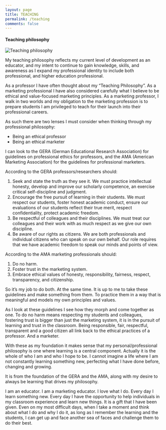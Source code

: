 ```yaml
---
layout: page
title: TEACHING 
permalink: /teaching
comments: false
---
```


#### Teaching philosophy

<div class="book">
<img src="{{ site.baseurl }}/assets/images/teaching_philosophy.jpeg" class="book__image" alt="Teaching philosophy">
<div class="book__text">

<p>
My teaching philosophy reflects my current level of development as an educator, and my intent to continue to gain knowledge, skills, and awareness as I expand my professional identity to include both professional, and higher education professional.
</p>
<p>
As a professor I have often thought about my “Teaching Philosophy”. As a marketing professional I have also considered carefully what I believe to be ethical and value-focused marketing principles.  As a marketing professor, I walk in two worlds and my obligation to the marketing profession is to prepare students I am privileged to teach for their launch into their professional careers.
</p>

<p>
As such there are two lenses I must consider when thinking through my professional philosophy:
</p>

<ul>
<li>Being an ethical professor</li>
<li>Being an ethical marketer</li>
</ul>

<p>
I can look to the GERA (German Educational Research Association) for guidelines on professional ethics for professors, and the AMA (American Marketing Association) for the guidelines for professional marketers.
</p>
<p>
According to the GERA professors/researchers should:
</p>
<ol>
<li>
Seek and state the truth as they see it. We must practice intellectual honesty, develop and improve our scholarly competence, an exercise critical self-discipline and judgment.</li>
<li>
Encourage the free pursuit of learning in their students. We must respect our students, foster honest academic conduct, ensure our evaluations of our students reflect their true merit, respect confidentiality, protect academic freedom.</li>
<li>
Be respectful of colleagues and their disciplines. We must treat our colleagues and their work with as much respect as we give our own discipline.</li>
<li>
Be aware of our rights as citizens. We are both professionals and individual citizens who can speak on our own behalf. Our role requires that we have academic freedom to speak our minds and points of view.</li>

</ol>
<p>
According to the AMA marketing professionals should:
</p>

<ol>
<li>
Do no harm.</li>
<li>
Foster trust in the marketing system.</li>
<li>
Embrace ethical values of honesty, responsibility, fairness, respect, transparency, and citizenship.
</li>

</ol>

<p>
So it’s my job to do both. At the same time.  It is up to me to take these guidelines and make something from them. To practice them in a way that is meaningful and models my own principles and values.
</p>

<p>
As I look at these guidelines I see how they morph and come together as one. To do no harm means respecting my students and colleagues, fostering trust is bigger than just the marketing system, it is in the pursuit of learning and trust in the classroom. Being responsible, fair, respectful, transparent and a good citizen all link back to the ethical practices of a professor. And a marketer. 
</p>

<p>
With these as my foundation it makes sense that my personal/professional philosophy is one where learning is a central component. Actually it is the whole of who I am and who I hope to be. I cannot imagine a life where I am not constantly learning something new, perfecting what I have done before, changing and growing.
</p>

<p>
It is from the foundation of the GERA and the AMA, along with my desire to always be learning that drives my philosophy.
</p>

<p>
I am an educator. I am a marketing educator. I love what I do. Every day I learn something new. Every day I have the opportunity to help individuals in my classroom experience and learn new things. It is a gift that I have been given. Even on my most difficult days, when I take a moment and think about what I do and why I do it, as long as I remember the learning and the students, I can get up and face another sea of faces and challenge them to do their best.
</p>
